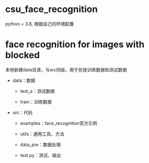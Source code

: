 ﻿# csu_face_recognition

python = 3.6, 根据自己的环境配置

# face recognition for images with blocked

本地新建data目录，与src同级，用于存放训练数据和测试数据

* data：数据

    * test_a：测试数据

    * train：训练数据

* src：代码

    * examples：face_recognition官方示例

    * utils：通用工具、方法

    * data_pre：数据处理

    * test.py：测试、输出

